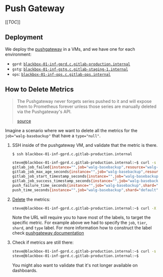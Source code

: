# Push Gateway

[[_TOC_]]

## Deployment

We deploy the [pushgateway](https://github.com/prometheus/pushgateway) in a VMs, and we have one for each environment:

- `gprd`: [`blackbox-01-inf-gprd.c.gitlab-production.internal`](https://gitlab.com/gitlab-com/gl-infra/chef-repo/-/blob/e86dcb5c521eb33c1090119e788681826d760bd4/roles/gprd-base-blackbox.json)
- `gstg`: [`blackbox-01-inf-gstg.c.gitlab-staging-1.internal`](https://gitlab.com/gitlab-com/gl-infra/chef-repo/-/blob/e86dcb5c521eb33c1090119e788681826d760bd4/roles/gstg-base-blackbox.json)
- `ops`: [`blackbox-01-inf-ops.c.gitlab-ops.internal`](https://gitlab.com/gitlab-com/gl-infra/chef-repo/-/blob/e86dcb5c521eb33c1090119e788681826d760bd4/roles/ops-base-blackbox.json)

## How to Delete Metrics

> The Pushgateway never forgets series pushed to it and will expose them to Prometheus forever unless those series are manually deleted via the Pushgateway's API.
>
> [source](https://prometheus.io/docs/practices/pushing/#when-to-use-the-pushgateway)

Imagine a scenario where we want to delete all the metrics for the `job="walg-basebackup"` that have a `type="null"`.

1. SSH inside of the pushgateway VM, and validate that the metric is there.

   ```sh
   $ ssh blackbox-01-inf-gprd.c.gitlab-production.internal

   steve@blackbox-01-inf-gprd.c.gitlab-production.internal:~$ curl -s 127.0.0.1:9091/metrics | grep 'null'
   gitlab_job_failed{instance="",job="walg-basebackup",resource="walg-basebackup",shard="default",tier="db",type="null"} 0
   gitlab_job_max_age_seconds{instance="",job="walg-basebackup",resource="walg-basebackup",shard="default",tier="db",type="null"} 108000
   gitlab_job_start_timestamp_seconds{instance="",job="walg-basebackup",resource="walg-basebackup",shard="default",tier="db",type="null"} 1.723680043e+09
   gitlab_job_success_timestamp_seconds{instance="",job="walg-basebackup",resource="walg-basebackup",shard="default",tier="db",type="null"} 1.723730422e+09
   push_failure_time_seconds{instance="",job="walg-basebackup",shard="default",tier="db",type="null"} 0
   push_time_seconds{instance="",job="walg-basebackup",shard="default",tier="db",type="null"} 1.723730422461835e+09
   ```

1. [Delete](https://github.com/prometheus/pushgateway?tab=readme-ov-file#delete-method) the metrics:

   ```sh
   steve@blackbox-01-inf-gprd.c.gitlab-production.internal:~$ curl -X DELETE http://127.0.0.1:9091/metrics/job/walg-basebackup/tier/db/shard/default/type/null
   ```

   Note the URL will require you to have most of the labels, to target the specific metric. For example above we had to specify the `job`, `tier`, `shard`, and `type` label.
   For more information how to construct the label check [pushgateway documentation](https://github.com/prometheus/pushgateway/blob/d694f612780ad09980d6e9f276f437058d8a5b01/README.md#command-line)

1. Check if metrics are still there:

   ```sh
   steve@blackbox-01-inf-gprd.c.gitlab-production.internal:~$ curl -s 127.0.0.1:9091/metrics | grep 'null'
   steve@blackbox-01-inf-gprd.c.gitlab-production.internal:~$
   ```

   You might also want to validate that it's not longer available on dashboards.
